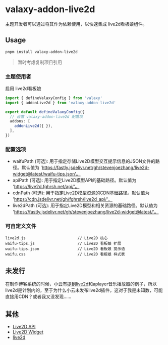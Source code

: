 # valaxy-addon-live2d

主题开发者可以通过将其作为依赖使用，以快速集成 live2d看板娘组件。

## Usage

```bash
pnpm install valaxy-addon-live2d
```

> 暂时考虑复制项目引用

### 主题使用者

启用 live2d看板娘

```ts
import { defineValaxyConfig } from 'valaxy'
import { addonLive2d } from 'valaxy-addon-live2d'

export default defineValaxyConfig({
  // 设置 valaxy-addon-live2d 配置项
  addons: [
    addonLive2d({ }),
  ],
})
```

### 配置选项

- waifuPath (可选): 用于指定存储Live2D模型交互提示信息的JSON文件的路径。默认值为 'https://fastly.jsdelivr.net/gh/stevenjoezhang/live2d-widget@latest/waifu-tips.json'。
- apiPath (可选): 用于指定Live2D模型API的基础路径。默认值为 'https://live2d.fghrsh.net/api/'。
- cdnPath (可选): 用于指定Live2D模型资源的CDN基础路径。默认值为 'https://cdn.jsdelivr.net/gh/fghrsh/live2d_api/'。
- live2dPath (可选): 用于指定Live2D模型和相关资源的基础路径。默认值为 'https://fastly.jsdelivr.net/gh/stevenjoezhang/live2d-widget@latest/'。

### 可自定义文件

~~~
live2d.js                       // Live2D 核心
waifu-tips.js                   // Live2D 看板娘 扩展
waifu-tips.json                 // Live2D 看板娘 提示语
waifu.css                       // Live2D 看板娘 样式表
~~~

## 未发行

在制作博客系统的时候，小云有[提到live2d](https://valaxy.site/addons/why)和aplayer音乐播放器的例子，所以live2d是计划内的，至于为什么小云未发布live2d插件，这对于我是未知数，可能直接用CDN？或者我又没发现......

## 其他

- [Live2D API](https://github.com/fghrsh/live2d_api)
- [Live2D Widget](https://github.com/stevenjoezhang/live2d-widget)
- [live2d](https://github.com/Fog-Forest/live2d)
